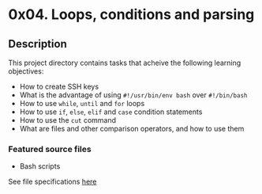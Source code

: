 # 0x04. Loops, conditions and parsing
## Description
This project directory contains tasks that acheive the following learning objectives:

* How to create SSH keys
* What is the advantage of using `#!/usr/bin/env bash` over `#!/bin/bash`
* How to use `while`, `until` and `for` loops
* How to use `if`, `else`, `elif` and `case` condition statements
* How to use the `cut` command
* What are files and other comparison operators, and how to use them

### Featured source files
* Bash scripts

See file specifications [here](https://github.com/Samuel-IG16/alx-higher_level_programming#readme)
